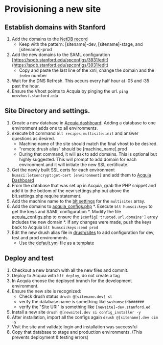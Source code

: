 # Provisioning a new site

## Establish domains with Stanford
1. Add the domains to the [NetDB record](https://netdb.stanford.edu/node_info?name=swshumsci.stanford.edu&history=%252Fqsearch%253Fsearch_string%253Dswshumsci%2526search_type%253DNodes)
    * Keep with the pattern: [sitename]-dev, [sitename]-stage, and [sitename]-prod
1. Add the new domains to the SAML configuration [https://spdb.stanford.edu/spconfigs/3931/edit](https://spdb.stanford.edu/spconfigs/3931/edit)
   * Copy and paste the last line of the xml, change the domain and the `index` number
1. Wait for the DNS Refresh. This occurs every half hour at :05 and :35 past the hour.
1. Ensure the Vhost points to Acquia by pinging the url. `ping newvhost.stanford.edu`

## Site Directory and settings.
1. Create a new database in [Acquia dashboard](https://cloud.acquia.com/app/develop/applications/23a85077-2967-41a4-be22-a84c24e0f81a/environments/265866-23a85077-2967-41a4-be22-a84c24e0f81a/databases). Adding a database to one environment adds one to all environments.
1. execute blt command `blt recipes:multisite:init` and answer questions as desired. 
   * Machine name of the site should match the final vhost to be desired.
   * "remote drush alias" should be [machine_name].prod 
   * During that command, it will ask to add domains. This is optional but highly suggested. This will prompt to add 
     domain for each environment and it will initiate the new SSL certificate.
1. Get the newly built SSL certs for each environment `humsci:letsencrypt:get-cert [environment]` and add them to [Acquia Dashboard](https://cloud.acquia.com/app/develop/applications/23a85077-2967-41a4-be22-a84c24e0f81a/environments/265865-23a85077-2967-41a4-be22-a84c24e0f81a/ssl)
1. From the database that was set up in Acquia, grab the PHP snippet and add it to the bottom of the new settings.php
   but above the blt.settings.php require statement.
1. Add the machine name to the [blt settings](../blt/blt.yml) for the `multisites` array.
1. Add the domains to [acquia_configs.php](../keys/saml/acquia_configs.php)
   *. Execute `blt humsci:keys` to get the keys and SAML configuration
   *. Modify the file [acquia_configs.php](../keys/saml/acquia_configs.php) to ensure the `$config['trusted.url.domains']` array includes the new domain
   *. If any changes were made, push the keys back to Acquia `blt humsci:keys:send prod`
1. Edit the new drush alias file in [drush/sites](../drush/sites) to add configuration for dev, test and prod environments.
   * Use the [default.yml](../drush/sites/default.site.yml) file as a template

## Deploy and test
1. Checkout a new branch with all the new files and commit.
1. Deploy to Acquia with `blt deploy`, do not create a tag
1. In Acquia choose the deployed branch for the development environment.
1. Ensure the new site is recognized:
    * Check drush status `drush @[sitename.dev] st`
    * verify the database name is something like `swshumscidb######`
    * verify the "Site URI" is something like `[newsite]-dev.stanford.ed`
1. Install a new site `drush @[newsite].dev si config_installer -y`
1. After installation, import all the configs again `drush @[sitename].dev cim -y`
1. Visit the site and validate login and installation was successful
1. Copy that database to stage and production environments. (This prevents deployment & testing errors)
